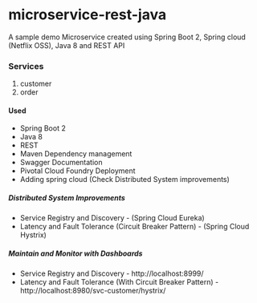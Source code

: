 # microservice-rest-java
A sample demo Microservice created using Spring Boot 2, Spring cloud (Netflix OSS), Java 8 and REST API

### Services
1. customer
2. order


#### Used

* Spring Boot 2
* Java 8
* REST
* Maven Dependency management
* Swagger Documentation
* Pivotal Cloud Foundry Deployment
* Adding spring cloud (Check Distributed System improvements)

##### Distributed System Improvements

* Service Registry and Discovery - (Spring Cloud Eureka)
* Latency and Fault Tolerance (Circuit Breaker Pattern) - (Spring Cloud Hystrix)

##### Maintain and Monitor with Dashboards

* Service Registry and Discovery - http://localhost:8999/
* Latency and Fault Tolerance (With Circuit Breaker Pattern) - http://localhost:8980/svc-customer/hystrix/
